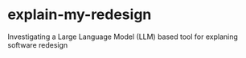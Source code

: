 # explain-my-redesign
Investigating a Large Language Model (LLM) based tool for explaning software redesign
